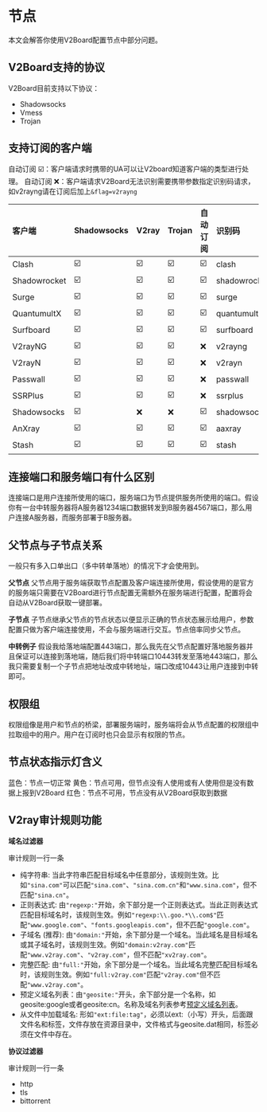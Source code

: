 # 节点

本文会解答你使用V2Board配置节点中部分问题。

## V2Board支持的协议

V2Board目前支持以下协议：

- Shadowsocks
- Vmess
- Trojan

## 支持订阅的客户端

自动订阅 ☑️：客户端请求时携带的UA可以让V2board知道客户端的类型进行处理。
自动订阅 ❌：客户端请求V2Board无法识别需要携带参数指定识别码请求，如v2rayng请在订阅后加上`&flag=v2rayng`

| 客户端       | Shadowsocks | V2ray | Trojan | 自动订阅 | 识别码         |
| :----------- | :---------- | :---- | :----- | :------- | :------------- |
| Clash        | ☑️           | ☑️     | ☑️      | ☑️        | clash          |
| Shadowrocket | ☑️           | ☑️     | ☑️      | ☑️        | shadowrocket   |
| Surge        | ☑️           | ☑️     | ☑️      | ☑️        | surge          |
| QuantumultX  | ☑️           | ☑️     | ☑️      | ☑️        | quantumult%20x |
| Surfboard    | ☑️           | ☑️     | ☑️      | ☑️        | surfboard      |
| V2rayNG      | ☑️           | ☑️     | ☑️      | ❌        | v2rayng        |
| V2rayN       | ☑️           | ☑️     | ☑️      | ❌        | v2rayn         |
| Passwall     | ☑️           | ☑️     | ☑️      | ❌        | passwall       |
| SSRPlus      | ☑️           | ☑️     | ☑️      | ❌        | ssrplus        |
| Shadowsocks  | ☑️           | ❌     | ❌      | ☑️        | shadowsocks    |
| AnXray       | ☑️           | ☑️     | ☑️      | ☑️        | aaxray         |
| Stash        | ☑️           | ☑️     | ☑️      | ☑️        | stash          |

## 连接端口和服务端口有什么区别

连接端口是用户连接所使用的端口，服务端口为节点提供服务所使用的端口。假设你有一台中转服务器将A服务器1234端口数据转发到B服务器4567端口，那么用户连接A服务器，而服务部署于B服务器。

## 父节点与子节点关系

一般只有多入口单出口（多中转单落地）的情况下才会使用到。

**父节点**
父节点用于服务端获取节点配置及客户端连接所使用，假设使用的是官方的服务端只需要在V2Board进行节点配置无需额外在服务端进行配置，配置将会自动从V2Board获取一键部署。

**子节点**
子节点继承父节点的节点状态以便显示正确的节点状态展示给用户，参数配置只做为客户端连接使用，不会与服务端进行交互。节点倍率同步父节点。

**中转例子**
假设我给落地端配置443端口，那么我先在父节点配置好落地服务器并且保证可以连接到落地端，随后我们将中转端口10443转发至落地443端口，那么我只需要复制一个子节点把地址改成中转地址，端口改成10443让用户连接到中转即可。

## 权限组

权限组像是用户和节点的桥梁，部署服务端时，服务端将会从节点配置的权限组中拉取组中的用户。用户在订阅时也只会显示有权限的节点。

## 节点状态指示灯含义

蓝色：节点一切正常
黄色：节点可用，但节点没有人使用或有人使用但是没有数据上报到V2Board
红色：节点不可用，节点没有从V2Board获取到数据

## V2ray审计规则功能

**域名过滤器**

审计规则一行一条

- 纯字符串: 当此字符串匹配目标域名中任意部分，该规则生效。比如`"sina.com"`可以匹配`"sina.com"`、`"sina.com.cn"`和`"www.sina.com"`，但不匹配`"sina.cn"`。
- 正则表达式: 由`"regexp:"`开始，余下部分是一个正则表达式。当此正则表达式匹配目标域名时，该规则生效。例如`"regexp:\\.goo.*\\.com$"`匹配`"www.google.com"`、`"fonts.googleapis.com"`，但不匹配`"google.com"`。
- 子域名 (推荐): 由`"domain:"`开始，余下部分是一个域名。当此域名是目标域名或其子域名时，该规则生效。例如`"domain:v2ray.com"`匹配`"www.v2ray.com"`、`"v2ray.com"`，但不匹配`"xv2ray.com"`。
- 完整匹配: 由`"full:"`开始，余下部分是一个域名。当此域名完整匹配目标域名时，该规则生效。例如`"full:v2ray.com"`匹配`"v2ray.com"`但不匹配`"www.v2ray.com"`。
- 预定义域名列表：由`"geosite:"`开头，余下部分是一个名称，如geosite:google或者geosite:cn。名称及域名列表参考[预定义域名列表](https://www.v2ray.com/chapter_02/03_routing.html#dlc)。
- 从文件中加载域名: 形如`"ext:file:tag"`，必须以ext:（小写）开头，后面跟文件名和标签，文件存放在资源目录中，文件格式与geosite.dat相同，标签必须在文件中存在。

**协议过滤器**

审计规则一行一条

- http
- tls
- bittorrent